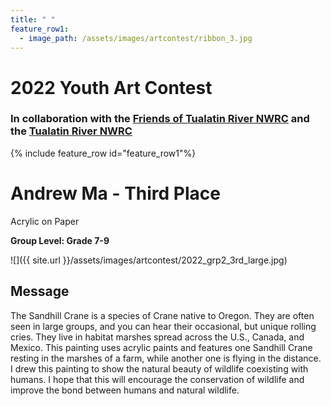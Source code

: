 ```yaml
---
title: " "
feature_row1:
  - image_path: /assets/images/artcontest/ribbon_3.jpg
---
```


# 2022 Youth Art Contest

### In collaboration with the [Friends of Tualatin River NWRC](https://fotr.wildapricot.org/) and the [Tualatin River NWRC](https://www.fws.gov/refuge/Tualatin_River/)

{% include feature_row id="feature_row1"%}

# Andrew Ma - Third Place  
Acrylic on Paper  

**Group Level: Grade 7-9**  

![]({{ site.url }}/assets/images/artcontest/2022_grp2_3rd_large.jpg)

## Message

The Sandhill Crane is a species of Crane native to Oregon. They are often seen in large groups, and you can hear their occasional, but unique rolling cries. They live in habitat marshes spread across the U.S., Canada, and Mexico. This painting uses acrylic paints and features one Sandhill Crane resting in the marshes of a farm, while another one is flying in the distance.  I drew this painting to show the natural beauty of wildlife coexisting with humans. I hope that this will encourage the conservation of wildlife and improve the bond between humans and natural wildlife.
